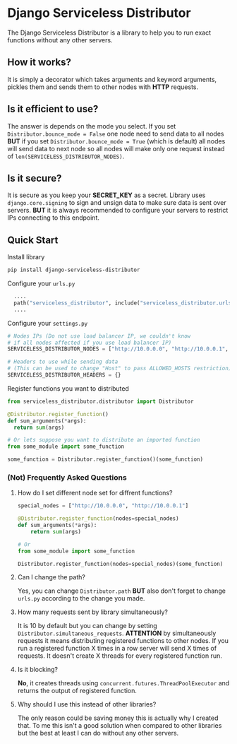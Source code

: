 # Django Serviceless Distributor
The Django Serviceless Distributor is a library to help you to run exact functions without any other servers.

## How it works?
It is simply a decorator which takes arguments and keyword arguments, pickles them and sends them to other nodes with **HTTP** requests.

## Is it efficient to use?
The answer is depends on the mode you select. If you set `Distributor.bounce_mode = False` one node need to send data to all nodes **BUT** if you set `Distributor.bounce_mode = True` (which is default) all nodes will send data to next node so all nodes will make only one request instead of `len(SERVICELESS_DISTRIBUTOR_NODES)`.

## Is it secure?
It is secure as you keep your **SECRET_KEY** as a secret. Library uses `django.core.signing` to sign and unsign data to make sure data is sent over servers. **BUT** it is always recommended to configure your servers to restrict IPs connecting to this endpoint.

## Quick Start
Install library
```bash
pip install django-serviceless-distributor
```

Configure your `urls.py`
```py
  ....
  path("serviceless_distributor", include("serviceless_distributor.urls")),
  ....
```

Configure your `settings.py`
```py
# Nodes IPs (Do not use load balancer IP, we couldn't know
# if all nodes affected if you use load balancer IP)
SERVICELESS_DISTRIBUTOR_NODES = ["http://10.0.0.0", "http://10.0.0.1", ...]

# Headers to use while sending data
# (This can be used to change "Host" to pass ALLOWED_HOSTS restriction)
SERVICELESS_DISTRIBUTOR_HEADERS = {}
```

Register functions you want to distributed
```py
from serviceless_distributor.distributor import Distributor

@Distributor.register_function()
def sum_arguments(*args):
  return sum(args)

# Or lets suppose you want to distribute an imported function
from some_module import some_function

some_function = Distributor.register_function()(some_function)
```


### (Not) Frequently Asked Questions
1. How do I set different node set for diffrent functions?
    ```py
    special_nodes = ["http://10.0.0.0", "http://10.0.0.1"]

    @Distributor.register_function(nodes=special_nodes)
    def sum_arguments(*args):
        return sum(args)

    # Or
    from some_module import some_function

    Distributor.register_function(nodes=special_nodes)(some_function)
    ```

2. Can I change the path?

    Yes, you can change `Distributor.path` **BUT** also don't forget to change `urls.py` according to the change you made.

3. How many requests sent by library simultaneously?

    It is 10 by default but you can change by setting `Distributor.simultaneous_requests`. **ATTENTION** by simultaneously requests it means distributing registered functions to other nodes. If you run a registered function X times in a row server will send X times of requests. It doesn't create X threads for every registered function run.

4. Is it blocking?

    **No**, it creates threads using `concurrent.futures.ThreadPoolExecutor` and returns the output of registered function.

5. Why should I use this instead of other libraries?

    The only reason could be saving money this is actually why I created that. To me this isn't a good solution when compared to other libraries but the best at least I can do without any other servers.
